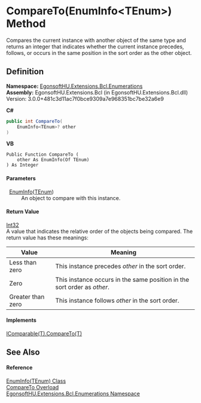 # CompareTo(EnumInfo&lt;TEnum&gt;) Method


Compares the current instance with another object of the same type and returns an integer that indicates whether the current instance precedes, follows, or occurs in the same position in the sort order as the other object.



## Definition
**Namespace:** <a href="N_EgonsoftHU_Extensions_Bcl_Enumerations.md">EgonsoftHU.Extensions.Bcl.Enumerations</a>  
**Assembly:** EgonsoftHU.Extensions.Bcl (in EgonsoftHU.Extensions.Bcl.dll) Version: 3.0.0+481c3d11ac7f0bce9309a7e968351bc7be32a6e9

**C#**
``` C#
public int CompareTo(
	EnumInfo<TEnum>? other
)
```
**VB**
``` VB
Public Function CompareTo ( 
	other As EnumInfo(Of TEnum)
) As Integer
```



#### Parameters
<dl><dt>  <a href="T_EgonsoftHU_Extensions_Bcl_Enumerations_EnumInfo_1.md">EnumInfo</a>(<a href="T_EgonsoftHU_Extensions_Bcl_Enumerations_EnumInfo_1.md">TEnum</a>)</dt><dd>An object to compare with this instance.</dd></dl>

#### Return Value
<a href="https://learn.microsoft.com/dotnet/api/system.int32" target="_blank" rel="noopener noreferrer">Int32</a>  
A value that indicates the relative order of the objects being compared. The return value has these meanings: <table><thead><tr><th>Value</th><th>Meaning</th></tr></thead><tr><td>Less than zero</td><td>This instance precedes <em>other</em> in the sort order.</td></tr><tr><td>Zero</td><td>This instance occurs in the same position in the sort order as <em>other</em>.</td></tr><tr><td>Greater than zero</td><td>This instance follows <em>other</em> in the sort order.</td></tr></table>



#### Implements
<a href="https://learn.microsoft.com/dotnet/api/system.icomparable-1.compareto" target="_blank" rel="noopener noreferrer">IComparable(T).CompareTo(T)</a>  


## See Also


#### Reference
<a href="T_EgonsoftHU_Extensions_Bcl_Enumerations_EnumInfo_1.md">EnumInfo(TEnum) Class</a>  
<a href="Overload_EgonsoftHU_Extensions_Bcl_Enumerations_EnumInfo_1_CompareTo.md">CompareTo Overload</a>  
<a href="N_EgonsoftHU_Extensions_Bcl_Enumerations.md">EgonsoftHU.Extensions.Bcl.Enumerations Namespace</a>  
